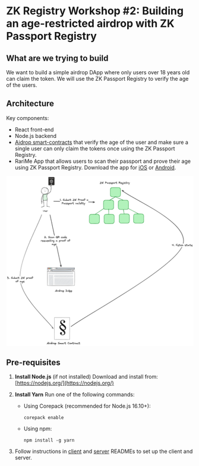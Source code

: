 # ZK Registry Workshop #2: Building an age-restricted airdrop with ZK Passport Registry

## What are we trying to build

We want to build a simple airdrop DApp where only users over 18 years old can claim the token. We will use the ZK Passport Registry to verify the age of the users.

## Architecture

Key components:

- React front-end
- Node.js backend
- [Aidrop smart-contracts]() that verify the age of the user and make sure a single user can only claim the tokens once using the ZK Passport Registry.
- RariMe App that allows users to scan their passport and prove their age using ZK Passport Registry. Download the app for [iOS](https://apps.apple.com/us/app/rarime/id123456789) or [Android](https://play.google.com/store/apps/details?id=com.rarime).


![Architecture](architecture.png)


## Pre-requisites

1. **Install Node.js** (if not installed)
   Download and install from: [https://nodejs.org/](https://nodejs.org/)

1. **Install Yarn**
   Run one of the following commands:

   - Using Corepack (recommended for Node.js 16.10+):
     ```
     corepack enable
     ```
   - Using npm:
     ```
     npm install -g yarn
     ```
1. Follow instructions in [client](/client/README.md) and [server](/server/README.md) READMEs to set up the client and server.